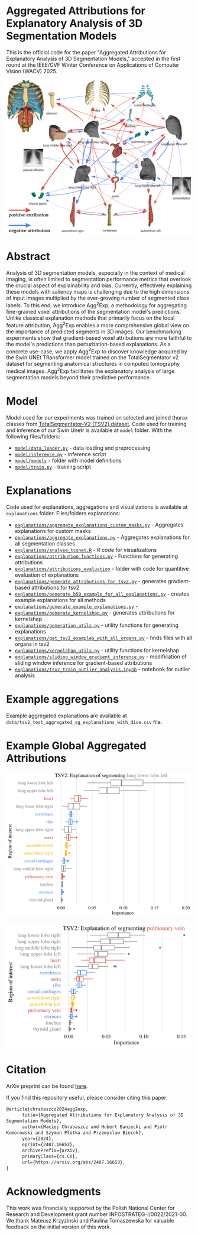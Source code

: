 # Aggregated Attributions for Explanatory Analysis of 3D Segmentation Models
This is the official code for the paper "Aggregated Attributions for Explanatory Analysis of 3D Segmentation Models," accepted in the first round at the IEEE/CVF Winter Conference on Applications of Computer Vision (WACV) 2025.

![](images/agg2exp_graph2.png)

# Abstract
Analysis of 3D segmentation models, especially in the context of medical imaging, is often limited to segmentation performance metrics that overlook the crucial aspect of explainability and bias. Currently, effectively explaining these models with saliency maps is challenging due to the high dimensions of input images multiplied by the ever-growing number of segmented class labels. To this end, we introduce Agg$^2$Exp, a methodology for aggregating fine-grained voxel attributions of the segmentation model's predictions. Unlike classical explanation methods that primarily focus on the local feature attribution, Agg$^2$Exp enables a more comprehensive global view on the importance of predicted segments in 3D images. Our benchmarking experiments show that gradient-based voxel attributions are more faithful to the model's predictions than perturbation-based explanations. As a concrete use-case, we apply Agg$^2$Exp to discover knowledge acquired by the Swin UNEt TRansformer model trained on the TotalSegmentator v2 dataset for segmenting anatomical structures in computed tomography medical images. Agg$^2$Exp facilitates the explanatory analysis of large segmentation models beyond their predictive performance. 



# Model
Model used for our experiments was trained on selected and joined thorax classes from [TotalSegmentator-V2 (TSV2) dataset](https://github.com/wasserth/TotalSegmentator).
Code used for training and inference of our Swin Unetr is available at `model` folder. With the following files/folders:
- [`model/data_loader.py`](model/data_loader.py) - data loading and preprocessing
- [`model/inference.py`](model/inference.py) - inference script
- [`model/models`](model/models/) - folder with model definitions
- [`model/train.py`](model/train.py) - training script
# Explanations
Code used for explanations, aggregations and visualizations is available at `explanations` folder.
Files/folders explanations:
- [`explanations/aggregate_explanations_custom_masks.py`](explanations/aggregate_explanations_custom_masks.py) - Aggregates explanations for custom masks
- [`explanations/aggregate_explanations.py`](explanations/aggregate_explanations.py) - Aggregates explanations for all segmentation classes
- [`explanations/analyse_tcsnet.R`](explanations/analyse_tcsnet.R) - R code for visualizations
- [`explanations/attribution_functions.py`](explanations/attribution_functions.py) - Functions for generating attributions
- [`explanations/attributions_evaluation`](explanations/attributions_evaluation/) - folder with code for quantitive evaluation of explanations
- [`explanations/generate_attributions_for_tsv2.py`](explanations/generate_attributions_for_tsv2.py) - generates gradient-based attributions for tsv2
- [`explanations/generate_b50_example_for_all_explanations.py`](explanations/generate_b50_example_for_all_explanations.py) - creates example explanations for all methods
- [`explanations/generate_example_explanations.py`](explanations/generate_example_explanations.py) - 
- [`explanations/generate_kernelshap.py`](explanations/generate_kernelshap.py) - generates attributions for kernelshap
- [`explanations/generation_utils.py`](explanations/generation_utils.py) - utility functions for generating explanations
- [`explanations/get_tsv2_examples_with_all_organs.py`](explanations/get_tsv2_examples_with_all_organs.py) - finds files with all organs in tsv2
- [`explanations/kernelshap_utils.py`](explanations/kernelshap_utils.py) - utility functions for kernelshap
- [`explanations/sliding_window_gradient_inference.py`](explanations/sliding_window_gradient_inference.py) - modification of sliding window inference for gradient-based attributions
- [`explanations/tsv2_train_outlier_analysis.ipynb`](explanations/tsv2_train_outlier_analysis.ipynb) - notebook for outlier analysis

# Example aggregations
Example aggregated explanations are available at `data/tsv2_test_aggregated_sg_explanations_with_dice.csv` file.

# Example Global Aggregated Attributions

![](images/global_lung_lower_lobe_left_tsv2.png)

![](images/global_pulmonary_vein_tsv2.png)
# Citation
ArXiv preprint can be found [here](https://arxiv.org/abs/2407.16653).

If you find this repository useful, please consider citing this paper:

```
@article{chrabaszcz2024agg2exp,
      title={Aggregated Attributions for Explanatory Analysis of 3D Segmentation Models}, 
      author={Maciej Chrabaszcz and Hubert Baniecki and Piotr Komorowski and Szymon Płotka and Przemyslaw Biecek},
      year={2024},
      eprint={2407.16653},
      archivePrefix={arXiv},
      primaryClass={cs.CV},
      url={https://arxiv.org/abs/2407.16653}, 
}
```

# Acknowledgments
This work was financially supported by the Polish National Center for Research and Development grant number INFOSTRATEG-I/0022/2021-00. We thank Mateusz Krzyzinski and Paulina Tomaszewska for valuable feedback on the initial version of this work.
